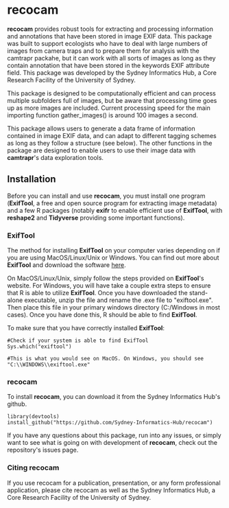 

# recocam


**recocam** provides robust tools for extracting and processing information and annotations that have been stored in image EXIF data. This package was built to support ecologists who have to deal with large numbers of images from camera traps and to prepare them for analysis with the camtrapr packahe, but it can work with all sorts of images as long as they contain annotation that have been stored in the keywords EXIF attribute field. This package was developed by the Sydney Informatics Hub, a Core Research Facility of the University of Sydney.

This package is designed to be computationally efficient and can process multiple subfolders full of images, but be aware that processing time goes up as more images are included. Current processing speed for the main importing function gather_images() is around 100 images a second.

This package allows users to generate a data frame of information contained in image EXIF data, and can adapt to different tagging schemes as long as they follow a structure (see below). The other functions in the package are designed to enable users to use their image data with **camtrapr**'s data exploration tools.

## Installation

Before you can install and use **recocam**, you must install one program (**ExifTool**, a free and open source program for extracting image metadata) and a few R packages (notably **exifr** to enable efficient use of **ExifTool**, with **reshape2** and **Tidyverse** providing some important functions).

### ExifTool

The method for installing **ExifTool** on your computer varies depending on if you are using MacOS/Linux/Unix or Windows. You can find out more about **ExifTool** and download the software [here](https://exiftool.org/).

On MacOS/Linux/Unix, simply follow the steps provided on **ExifTool**'s website. For Windows, you will have take a couple extra steps to ensure that R is able to utilize **ExifTool**. Once you have downloaded the stand-alone executable, unzip the file and rename the .exe file to "exiftool.exe". Then place this file in your primary windows directory (C:/Windows in most cases). Once you have done this, R should be able to find **ExifTool**.

To make sure that you have correctly installed **ExifTool**:
```{r exif tool stuff}
#Check if your system is able to find ExifTool
Sys.which("exiftool")

#This is what you would see on MacOS. On Windows, you should see "C:\\WINDOWS\\exiftool.exe"
```
### recocam

To install **recocam**, you can download it from the Sydney Informatics Hub's github. 

``` {r installing packages, eval=FALSE}
library(devtools)
install_github("https://github.com/Sydney-Informatics-Hub/recocam")
```
If you have any questions about this package, run into any issues, or simply want to see what is going on with development of **recocam**, check out the repository's issues page.

### Citing recocam

If you use recocam for a publication, presentation, or any form professional application, please cite recocam as well as the Sydney Informatics Hub, a Core Research Facility of the University of Sydney.
